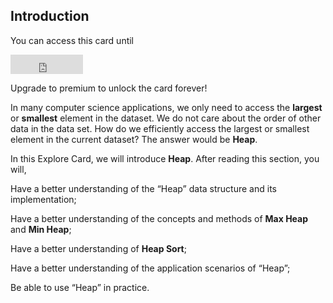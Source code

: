 ## Introduction

You can access this card until

<iframe src="https://free.timeanddate.com/countdown/i85jck8a/n202/cf12/cm0/cu4/ct0/cs0/ca0/co0/cr0/ss0/cac004085/cpc004085/pct/tcfff/fs100/szw320/szh135/iso2022-02-14T00:00:00" allowtransparency="true" frameborder="0" width="116" height="31" style="box-sizing: border-box; pointer-events: none;"></iframe>

Upgrade to premium to unlock the card forever!

In many computer science applications, we only need to access the **largest** or **smallest** element in the dataset. We do not care about the order of other data in the data set. How do we efficiently access the largest or smallest element in the current dataset? The answer would be **Heap**.

In this Explore Card, we will introduce **Heap**. After reading this section, you will,

Have a better understanding of the “Heap” data structure and its implementation;

Have a better understanding of the concepts and methods of **Max Heap** and **Min Heap**;

Have a better understanding of **Heap Sort**;

Have a better understanding of the application scenarios of “Heap”;

Be able to use “Heap” in practice.
